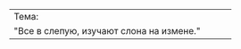 |   |   |   |   |
|---|---|---|---|
|Тема:|   |   |   |
|"Все в слепую, изучают слона на измене."||||
